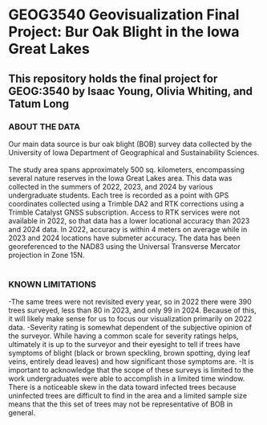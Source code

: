 # GEOG3540 Geovisualization Final Project: Bur Oak Blight in the Iowa Great Lakes

## This repository holds the final project for GEOG:3540 by Isaac Young, Olivia Whiting, and Tatum Long <br>

### ABOUT THE DATA
Our main data source is bur oak blight (BOB) survey data collected by the University of Iowa Department of Geographical and Sustainability Sciences. <br>
<br>
The study area spans approximately 500 sq. kilometers, encompassing several nature reserves in the Iowa Great Lakes area. This data was collected in the summers of 2022, 2023, and 2024 by various undergraduate students. Each tree is recorded as a point with GPS coordinates collected using a Trimble DA2 and RTK corrections using a Trimble Catalyst GNSS subscription. Access to RTK services were not available in 2022, so that data has a lower locational accuracy than 2023 and 2024 data. In 2022, accuracy is within 4 meters on average while in 2023 and 2024 locations have submeter accuracy. The data has been georeferenced to the NAD83 using the Universal Transverse Mercator projection in Zone 15N.<br>
<br>
### KNOWN LIMITATIONS
-The same trees were not revisited every year, so in 2022 there were 390 trees surveyed, less than 80 in 2023, and only 99 in 2024. Because of this, it will likely make sense for us to focus our visualization primarily on 2022 data.
-Severity rating is somewhat dependent of the subjective opinion of the surveyor. While having a common scale for severity ratings helps, ultimately it is up to the surveyor and their eyesight to tell if trees have symptoms of blight (black or brown speckling, brown spotting, dying leaf veins, entirely dead leaves) and how significant those symptoms are. 
-It is important to acknowledge that the scope of these surveys is limited to the work undergraduates were able to accomplish in a limited time window. There is a noticeable skew in the data toward infected trees because uninfected trees are difficult to find in the area and a limited sample size means that the this set of trees may not be representative of BOB in general.
